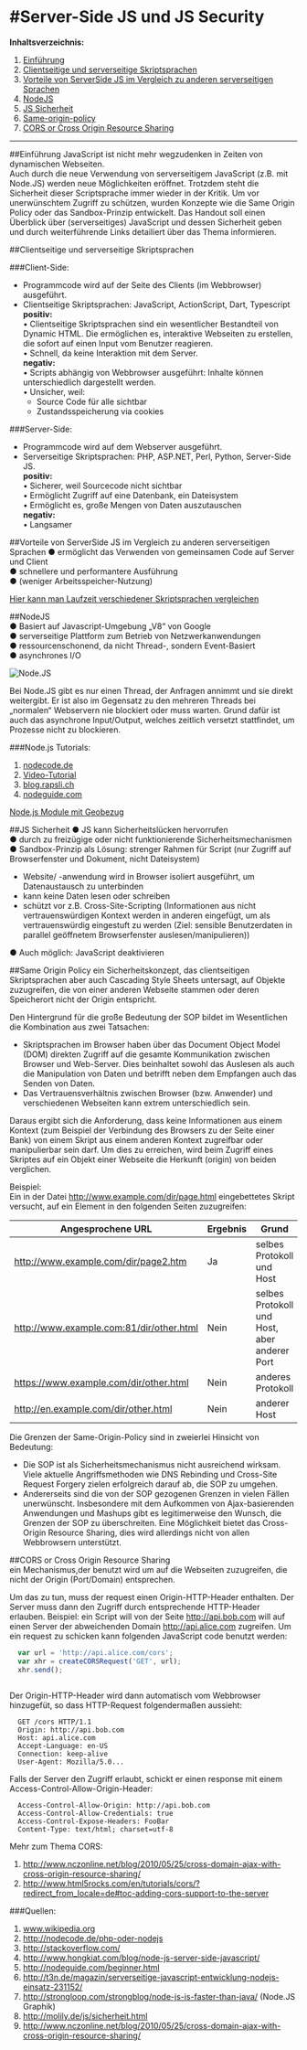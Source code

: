 #Server-Side JS und JS Security
==============================
**Inhaltsverzeichnis:**                       

1. [Einführung](https://github.com/MilanMilanMilan/geosoft2-2014-fundamentals/edit/master/07-js-server-and-security/handout.md#einführung)
2. [Clientseitige und serverseitige Skriptsprachen](https://github.com/MilanMilanMilan/geosoft2-2014-fundamentals/edit/master/07-js-server-and-security/handout.md#clientseitige-und-serverseitige-skriptsprachen)              
3. [Vorteile von ServerSide JS im Vergleich zu anderen serverseitigen Sprachen](https://github.com/MilanMilanMilan/geosoft2-2014-fundamentals/edit/master/07-js-server-and-security/handout.md#vorteile-von-serverside-js-im-vergleich-zu-anderen-serverseitigen-sprachen)            
4. [NodeJS](https://github.com/MilanMilanMilan/geosoft2-2014-fundamentals/edit/master/07-js-server-and-security/handout.md#nodejs)             
5. [JS Sicherheit](https://github.com/MilanMilanMilan/geosoft2-2014-fundamentals/edit/master/07-js-server-and-security/handout.md#js-sicherheit)             
6. [Same-origin-policy](https://github.com/MilanMilanMilan/geosoft2-2014-fundamentals/edit/master/07-js-server-and-security/handout.md#same-origin-policy)
7. [CORS or Cross Origin Resource Sharing ](https://github.com/MilanMilanMilan/geosoft2-2014-fundamentals/edit/master/07-js-server-and-security/handout.md#cors-or-cross-origin-resource-sharing)             

--------------------------
##Einführung
JavaScript ist nicht mehr wegzudenken in Zeiten von dynamischen Webseiten.   
Auch durch die neue Verwendung von serverseitigem JavaScript (z.B. mit Node.JS) werden neue Möglichkeiten eröffnet.
Trotzdem steht die Sicherheit dieser Scriptsprache immer wieder in der Kritik. Um vor unerwünschtem Zugriff zu schützen, wurden Konzepte wie die Same Origin Policy oder das Sandbox-Prinzip entwickelt. 
Das Handout soll einen Überblick über (serverseitiges) JavaScript und dessen Sicherheit geben und durch
weiterführende Links detailiert über das Thema informieren. 





##Clientseitige und serverseitige Skriptsprachen         

###Client-Side:

* Programmcode wird auf der Seite des Clients (im Webbrowser) ausgeführt.
* Clientseitige Skriptsprachen: 
JavaScript, ActionScript, Dart, Typescript	  
**positiv:**   
• Clientseitige Skriptsprachen sind ein wesentlicher Bestandteil von Dynamic HTML. Die ermöglichen es, interaktive Webseiten zu erstellen, die sofort auf einen Input vom Benutzer reagieren.  
• Schnell, da keine Interaktion mit dem Server.  
**negativ:**  
• Scripts abhängig von Webbrowser ausgeführt: Inhalte können unterschiedlich dargestellt werden.  
• Unsicher, weil:  
  - Source Code für alle sichtbar
  - Zustandsspeicherung via cookies

###Server-Side:

* Programmcode wird auf dem Webserver ausgeführt.
* Serverseitige Skriptsprachen: PHP, ASP.NET, Perl, Python, Server-Side JS.  
**positiv:**  
•	Sicherer, weil Sourcecode nicht sichtbar  
•	Ermöglicht Zugriff auf eine Datenbank,  ein Dateisystem  
•	Ermöglicht es, große Mengen von Daten auszutauschen  
**negativ:**  
• Langsamer  


##Vorteile von ServerSide JS im Vergleich zu anderen serverseitigen Sprachen 
●	ermöglicht das Verwenden von gemeinsamen Code auf Server und Client   
●	schnellere und performantere Ausführung  
●	(weniger Arbeitsspeicher-Nutzung)  

[Hier kann man Laufzeit verschiedener Skriptsprachen vergleichen](http://benchmarksgame.alioth.debian.org/)

##NodeJS  
●	Basiert auf Javascript-Umgebung „V8“ von Google  
●	serverseitige Plattform zum Betrieb von Netzwerkanwendungen   
●	ressourcenschonend, da nicht Thread-, sondern Event-Basiert  
●	asynchrones I/O  

![Node.JS](http://dev-ops.net/wp-content/uploads/2014/07/threading_node.png)  
 
Bei Node.JS gibt es nur einen Thread, der Anfragen annimmt und sie direkt weitergibt. Er ist also im Gegensatz zu den mehreren Threads bei „normalen“ Webservern nie blockiert oder muss warten. Grund dafür ist auch das asynchrone Input/Output, welches zeitlich versetzt stattfindet, um Prozesse nicht zu blockieren. 

###Node.js Tutorials:            
1. [nodecode.de](http://nodecode.de)      
2. [Video-Tutorial](http://nodetuts.com)        
3. [blog.rapsli.ch](http://blog.rapsli.ch/posts/2013/2013-04-22-anfangerwissen-fur-node-js.html/)         
4. [nodeguide.com](http://nodeguide.com/beginner.html)

[Node.js Module mit Geobezug](https://nodejsmodules.org/tags/geos)

##JS Sicherheit
●	JS kann Sicherheitslücken hervorrufen  
●	 durch zu freizügige oder nicht funktionierende Sicherheitsmechanismen  
●	 Sandbox-Prinzip als Lösung:  strenger Rahmen für Script (nur Zugriff auf Browserfenster und Dokument, nicht Dateisystem)  
  - Website/ -anwendung wird in Browser isoliert ausgeführt, um Datenaustausch zu unterbinden   
  - kann keine Daten lesen oder schreiben  
  - schützt vor z.B. Cross-Site-Scripting (Informationen aus nicht vertrauenswürdigen Kontext werden in anderen eingefügt, um als vertrauenswürdig eingestuft zu werden (Ziel: sensible Benutzerdaten in parallel geöffnetem Browserfenster auslesen/manipulieren))  

●	 Auch möglich: JavaScript deaktivieren   

##Same Origin Policy
ein Sicherheitskonzept, das clientseitigen Skriptsprachen aber auch Cascading Style Sheets untersagt, auf Objekte zuzugreifen, die von einer anderen Webseite stammen oder deren Speicherort nicht der Origin entspricht.

Den Hintergrund für die große Bedeutung der SOP bildet im Wesentlichen die Kombination aus zwei Tatsachen:

* Skriptsprachen im Browser haben über das Document Object Model (DOM) direkten Zugriff auf die gesamte Kommunikation zwischen Browser und Web-Server. Dies beinhaltet sowohl das Auslesen als auch die Manipulation von Daten und betrifft neben dem Empfangen auch das Senden von Daten.
* Das Vertrauensverhältnis zwischen Browser (bzw. Anwender) und verschiedenen Webseiten kann extrem unterschiedlich sein.

Daraus ergibt sich die Anforderung, dass keine Informationen aus einem Kontext (zum Beispiel der Verbindung des Browsers zu der Seite einer Bank) von einem Skript aus einem anderen Kontext zugreifbar oder manipulierbar sein darf. Um dies zu erreichen, wird beim Zugriff eines Skriptes auf ein Objekt einer Webseite die Herkunft (origin) von beiden verglichen.

Beispiel:     
Ein in der Datei http://www.example.com/dir/page.html eingebettetes Skript versucht, auf ein Element in den folgenden Seiten zuzugreifen:      

Angesprochene URL                        | Ergebnis | Grund
---------------------------------------- | -------- | ----------------------------------------------
http://www.example.com/dir/page2.htm     | Ja       | selbes Protokoll und Host
http://www.example.com:81/dir/other.html | Nein     | selbes Protokoll und Host, aber anderer Port
https://www.example.com/dir/other.html   | Nein     | anderes Protokoll
http://en.example.com/dir/other.html     | Nein     | anderer Host

Die Grenzen der Same-Origin-Policy sind in zweierlei Hinsicht von Bedeutung:

* Die SOP ist als Sicherheitsmechanismus nicht ausreichend wirksam. Viele aktuelle Angriffsmethoden wie DNS Rebinding und Cross-Site Request Forgery zielen erfolgreich darauf ab, die SOP zu umgehen.
* Andererseits sind die von der SOP gezogenen Grenzen in vielen Fällen unerwünscht. Insbesondere mit dem Aufkommen von Ajax-basierenden Anwendungen und Mashups gibt es legitimerweise den Wunsch, die Grenzen der SOP zu überschreiten. Eine Möglichkeit bietet das Cross-Origin Resource Sharing, dies wird allerdings nicht von allen Webbrowsern unterstützt.

##CORS or Cross Origin Resource Sharing         
 ein Mechanismus,der benutzt wird um auf die Webseiten zuzugreifen, die nicht der Origin (Port/Domain) entsprechen. 
 
 Um das zu tun, muss der request einen Origin-HTTP-Header enthalten. Der Server muss dann den Zugriff durch entsprechende HTTP-Header erlauben.
 Beispiel: ein Script will von der Seite http://api.bob.com will auf einen Server der abweichenden Domain http://api.alice.com zugreifen. Um ein request zu schicken kann folgenden JavaScript code benutzt werden:

```javascript
  var url = 'http://api.alice.com/cors';
  var xhr = createCORSRequest('GET', url);
  xhr.send();
 
```
Der Origin-HTTP-Header wird dann automatisch vom Webbrowser hinzugefüt, so dass HTTP-Request folgendermaßen aussieht:

```
  GET /cors HTTP/1.1
  Origin: http://api.bob.com
  Host: api.alice.com
  Accept-Language: en-US
  Connection: keep-alive
  User-Agent: Mozilla/5.0...
```
Falls der Server den Zugriff erlaubt, schickt er einen response mit einem Access-Control-Allow-Origin-Header:

```
  Access-Control-Allow-Origin: http://api.bob.com
  Access-Control-Allow-Credentials: true
  Access-Control-Expose-Headers: FooBar
  Content-Type: text/html; charset=utf-8

```

Mehr zum Thema CORS:                         
1. http://www.nczonline.net/blog/2010/05/25/cross-domain-ajax-with-cross-origin-resource-sharing/                
2. http://www.html5rocks.com/en/tutorials/cors/?redirect_from_locale=de#toc-adding-cors-support-to-the-server               


###Quellen:

1.	www.wikipedia.org  
2.	http://nodecode.de/php-oder-nodejs  
3.	http://stackoverflow.com/  
4.	http://www.hongkiat.com/blog/node-js-server-side-javascript/  
5.	http://nodeguide.com/beginner.html  
6.	http://t3n.de/magazin/serverseitige-javascript-entwicklung-nodejs-einsatz-231152/  
7.	http://strongloop.com/strongblog/node-js-is-faster-than-java/ (Node.JS Graphik)  
8.	http://molily.de/js/sicherheit.html  
9.	http://www.nczonline.net/blog/2010/05/25/cross-domain-ajax-with-cross-origin-resource-sharing/
